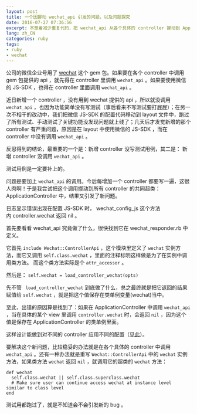 ```yaml
---
layout: post
title: 一个因挪动 wechat_api 引发的问题，以及问题探究
date: 2016-07-27 07:36:56
excerpt: 本想着减少重复代码，把 wechat_api 从各个具体的 controller 挪动到 ApplicationController ，结果出错啦。为了找出原因，我又踏上了阅读源码的不归路。
lang: zh_CN
categories: ruby
tags:
- ruby
- wechat
---
```


公司的微信企业号用了 [wechat](https://github.com/Eric-Guo/wechat) 这个 gem 包。如果要在各个 controller 中调用 gem 包提供的 api ，就先得在 controller 里调用 `wechat_api` 。如果要使用微信的 JS-SDK ，也得在 controller 里面调用 `wechat_api` 。

近日新增一个 controller ，没有用到 wechat 提供的 api ，所以就没调用 `wechat_api` ，也因为功能简单没有写测试（事后看来不写测试要打屁屁）；在另一次不相干的改动中，我们把微信 JS-SDK 的配置代码移动到 layout 文件中，跑过了所有测试、手动测试了关键功能没发现问题就上线了；几天后才发觉新增的那个 controller 有严重问题，原因是在 layout 中使用微信的 JS-SDK ，而在 controller 中没有调用 `wechat_api` 。

反思得到的结论，最重要的一个是：新增 controller 没写测试用例，其二是： 新增 controller 没调用 `wechat_api` 。

测试用例是一定要补上的。

问题是要加上 `wechat_api` 的调用。今后每增加一个 controller 都要写一遍，这很人肉啊！于是我尝试把这个调用挪动到所有 controller 的共同超类： ApplicationController 中，结果又引发了新问题。


日志显示错误出现在配置 JS-SDK 时， wechat_config_js 这个方法内 controller.wechat 返回 nil 。

首先要看看 wechat_api 究竟做了什么，很快找到它在 wechat_responder.rb 中定义。

它首先 `include Wechat::ControllerApi` ，这个模块里定义了 `wechat` 实例方法，而它又调用 `self.class.wechat` ，里面的注释标明这样做是为了在实例中调用类方法。 而这个类方法实际是个 `attr_accessor` 。


然后是： `self.wechat = load_controller_wechat(opts)`

先不管 ` load_controller_wechat` 到底做了什么，总之最终就是把它返回的结果赋值给 `self.wechat` ，就是把这个值保存在类单例变量(wechat)当中。

至此，出错的原因算是找到了：如果在 ApplicationController 中调用 `wechat_api` ，当在具体的某个 view 里调用 `controller.wechat` 时，会返回 `nil` ，因为这个值是保存在 ApplicationController 的类单例里面。

这样设计能做到对不同的 controller 应用不同的配置（[见此](https://github.com/Eric-Guo/wechat#configure-individual-responder-with-different-appid)）。



要解决这个新问题，比较稳妥的办法就是在各个具体的 controller 中调用 `wechat_api` 。还有一种办法就是重写 `Wechat::ControllerApi` 中的 `wechat` 实例方法，如果类方法 `wechat` 返回 `nil` ，就调用它的超类的 `wechat` 方法：

    def wechat
      self.class.wechat || self.class.superclass.wechat
      # Make sure user can continue access wechat at instance level similar to class level
    end

测试用都跑过了，就是不知道会不会引发新的 bug 。